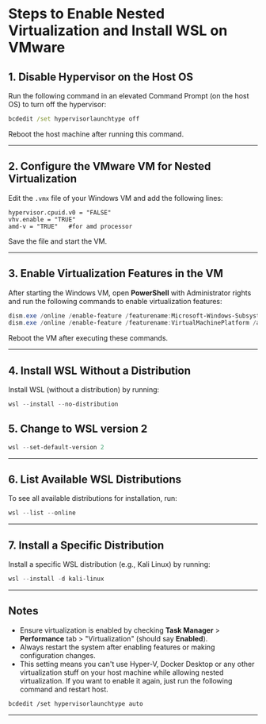 
# Steps to Enable Nested Virtualization and Install WSL on VMware

## 1. Disable Hypervisor on the Host OS
Run the following command in an elevated Command Prompt (on the host OS) to turn off the hypervisor:
```cmd
bcdedit /set hypervisorlaunchtype off
```
Reboot the host machine after running this command.

---

## 2. Configure the VMware VM for Nested Virtualization
Edit the `.vmx` file of your Windows VM and add the following lines:
```plaintext
hypervisor.cpuid.v0 = "FALSE"
vhv.enable = "TRUE"
amd-v = "TRUE"   #for amd processor
```
Save the file and start the VM.

---

## 3. Enable Virtualization Features in the VM
After starting the Windows VM, open **PowerShell** with Administrator rights and run the following commands to enable virtualization features:
```powershell
dism.exe /online /enable-feature /featurename:Microsoft-Windows-Subsystem-Linux /all /norestart
dism.exe /online /enable-feature /featurename:VirtualMachinePlatform /all /norestart
```
Reboot the VM after executing these commands.

---

## 4. Install WSL Without a Distribution
Install WSL (without a distribution) by running:
```powershell
wsl --install --no-distribution
```

## 5. Change to WSL version 2
```powershell
wsl --set-default-version 2
```

---

## 6. List Available WSL Distributions
To see all available distributions for installation, run:
```powershell
wsl --list --online
```

---

## 7. Install a Specific Distribution
Install a specific WSL distribution (e.g., Kali Linux) by running:
```powershell
wsl --install -d kali-linux
```

---

## Notes
- Ensure virtualization is enabled by checking **Task Manager** > **Performance** tab > "Virtualization" (should say **Enabled**).
- Always restart the system after enabling features or making configuration changes.
- This setting means you can't use Hyper-V, Docker Desktop or any other virtualization stuff on your host machine while allowing nested virtualization. If you want to enable it again, just run the following command and restart host.
```bash
bcdedit /set hypervisorlaunchtype auto
```
---

